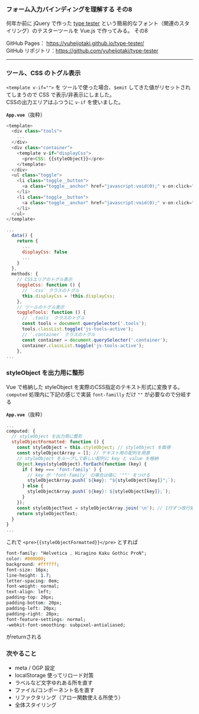 ### フォーム入力バインディングを理解する その8

何年か前に jQuery で作った [type tester](https://yuheijotaki.com/demo/type_tester/1.1/) という簡易的なフォント（関連のスタイリング）のテスターツールを Vue.js で作ってみる。 その8

GitHub Pages： https://yuheijotaki.github.io/type-tester/  
GitHub リポジトリ：https://github.com/yuheijotaki/type-tester

---



### ツール、CSS のトグル表示

`<template v-if="">` を ツールで使った場合、`$emit` してきた値がリセットされてしまうので CSS で表示/非表示にしました。  
CSSの出力エリアはふつうに `v-if` を使いました。

__`App.vue`__（抜粋）

```javascript
<template>
  <div class="tools">
    ...
  </div>
  <div class="container">
    <template v-if="displayCss">
      <pre>CSS: {{styleObject}}</pre>
    </template>
  </div>
  <ul class="toggle">
    <li class="toggle__button">
      <a class="toggle__anchor" href="javascript:void(0);" v-on:click="toggleTools">Tools toggle button</a>
    </li>
    <li class="toggle__button">
      <a class="toggle__anchor" href="javascript:void(0);" v-on:click="toggleCss">CSS toggle button</a>
    </li>
  </ul>
</template>

...
  data() {
    return {
      ...
      displayCss: false
      ...
    }
  },
  methods: {
    // CSSエリアのトグル表示
    toggleCss: function () {
      // `.css` クラスのトグル
      this.displayCss = !this.displayCss;
    },
    // ツールのトグル表示
    toggleTools: function () {
      // `.tools` クラスのトグル
      const tools = document.querySelector('.tools');
      tools.classList.toggle('js-tools-active');
      // `.container` クラスのトグル
      const container = document.querySelector('.container');
      container.classList.toggle('js-tools-active');
    },
...
```



### styleObject を出力用に整形

Vue で格納した styleObject を実際のCSS指定のテキスト形式に変換する。  
`computed` 処理内に下記の感じで実装 `font-familly` だけ `""` が必要なので分岐する

__`App.vue`__（抜粋）

```javascript
...
computed: {
  // styleObject を出力用に整形
  styleObjectFormatted: function () {
    const styleObject = this.styleObject; // styleObject を取得
    const styleObjectArray = []; // テキスト用の配列を用意
    // styleObject をループして新しい配列に key と value を格納
    Object.keys(styleObject).forEach(function (key) {
      if ( key === 'font-family' ) {
        // key が 'font-family' の場合は値に '""' をつける
        styleObjectArray.push(`${key}: "${styleObject[key]}";`);
      } else {
        styleObjectArray.push(`${key}: ${styleObject[key]};`);
      }
    });
    const styleObjectText = styleObjectArray.join('\n'); // 1行ずつ改行処理
    return styleObjectText;
  }
}
...
```

これで `<pre>{{styleObjectFormatted}}</pre>` とすれば

```css
font-family: "Helvetica , Hiragino Kaku Gothic ProN";
color: #000000;
background: #ffffff;
font-size: 16px;
line-height: 1.7;
letter-spacing: 0em;
font-weight: normal;
text-align: left;
padding-top: 20px;
padding-bottom: 20px;
padding-left: 20px;
padding-right: 20px;
font-feature-settings: normal;
-webkit-font-smoothing: subpixel-antialiased;
```

がreturnされる



### 次やること

- meta / OGP 設定
- localStorage 使ってリロード対策
- ラベルなど文字ゆれある所を直す
- ファイル/コンポーネント名を直す
- リファクタリング（アロー関数使える所使う）
- 全体スタイリング